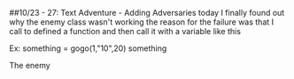 ##10/23 - 27: Text Adventure - Adding Adversaries
today I finally found out why the enemy class wasn't working the reason for the failure was that I call to defined a function and then call it with a variable like this 

Ex:
something = gogo(1,"10",20)
something

The enemy 
